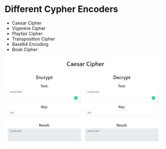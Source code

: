 # Different Cypher Encoders

- Caesar Cipher
- Vigenère Cipher
- Playfair Cipher
- Transposition Cipher
- Base64 Encoding
- Book Cipher

<img src="img/example-screenshot.png">